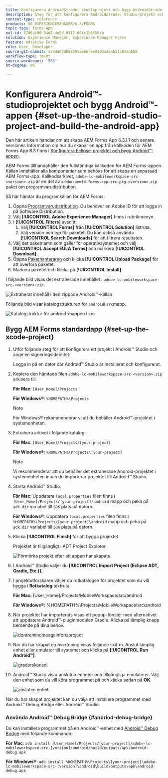 ```yaml
---
title: Konfigurera Android&trade; studioprojekt och bygg Android&trade;-appen
description: Steg för att konfigurera Android&trade; Studio-projekt och skapa installationsprogrammet för Adobe Experience Manager (AEM) Forms-appen
content-type: reference
products: SG_EXPERIENCEMANAGER/6.3/FORMS
topic-tags: forms-app
exl-id: 47d6af00-34d8-4e5d-8117-86fc1b6f58cb
solution: Experience Manager, Experience Manager Forms
feature: Adaptive Forms
role: User, Developer
source-git-commit: 539da06db98395ae6eaee8103a3e4b31204abbb8
workflow-type: tm+mt
source-wordcount: '560'
ht-degree: 0%

---
```


# Konfigurera Android™-studioprojektet och bygg Android™-appen {#set-up-the-android-studio-project-and-build-the-android-app}

Den här artikeln handlar om att skapa AEM Forms App 6.3.1.1 och senare versioner. Information om hur du skapar en app från källkoden för AEM Forms App 6.3 finns i [Konfigurera Eclipse-projektet och bygg Android™-appen](/help/forms/using/setup-eclipse-project-build-installer.md).

AEM Forms tillhandahåller den fullständiga källkoden för AEM Forms-appen. Källan innehåller alla komponenter som behövs för att skapa en anpassad AEM Forms-app. Källkodsarkivet, `adobe-lc-mobileworkspace-src-<version>.zip` är en del av `adobe-aemfd-forms-app-src-pkg-<version>.zip` paket om programvarudistribution.

Så här hämtar du programkällan för AEM Forms:

1. Öppna [Programvarudistribution](https://experience.adobe.com/downloads). Du behöver en Adobe ID för att logga in på Software Distribution.
1. Välj **[!UICONTROL Adobe Experience Manager]** finns i rubrikmenyn.
1. I **[!UICONTROL Filters]** avsnitt:
   1. Välj **[!UICONTROL Forms]** från **[!UICONTROL Solution]** listruta.
   2. Välj version och typ för paketet. Du kan också använda **[!UICONTROL Search Downloads]** för att filtrera resultaten.
1. Välj det paketnamn som gäller för operativsystemet och välj **[!UICONTROL Accept EULA Terms]** och markera **[!UICONTROL Download]**.
1. Öppna [Pakethanteraren](https://experienceleague.adobe.com/docs/experience-manager-65/administering/contentmanagement/package-manager.html)  och klicka **[!UICONTROL Upload Package]** för att överföra paketet.
1. Markera paketet och klicka på **[!UICONTROL Install]**.

I följande bild visas det extraherade innehållet i `adobe-lc-mobileworkspace-src-<version>.zip`.

![Extraherat innehåll i den zippade Android™-källan](assets/mws-content-1.png)

Följande bild visar katalogstrukturen för `android`i `src`mapp.

![Katalogstruktur för android-mappen i src](assets/android-folder.png)

## Bygg AEM Forms standardapp {#set-up-the-xcode-project}

1. Utför följande steg för att konfigurera ett projekt i Android™ Studio och ange en signeringsidentitet:

   Logga in på en dator där Android™ Studio är installerat och konfigurerat.

1. Kopiera den hämtade filen `adobe-lc-mobileworkspace-src-<version>.zip` arkivera till:

   **För Mac**: `[User_Home]/Projects`

   **För Windows®**: `%HOMEPATH%\Projects`

   >[!NOTE]
   >
   >För Windows® rekommenderar vi att du behåller Android™-projektet i systemenheten.

1. Extrahera arkivet i följande katalog:

   **För Mac**: `[User_Home]/Projects/[your-project]`

   **För Windows®**: `%HOMEPATH%\Projects\[your-project]`

   >[!NOTE]
   >
   >Vi rekommenderar att du behåller det extraherade Android-projektet i systemenheten innan du importerar projektet till Android™ Studio.

1. Starta Android™ Studio.

   **För Mac**: Uppdatera `local.properties` filen finns i `[User_Home]/Projects/[your-project]/android` mapp och peka på `sdk.dir` variabel till `SDK` plats på datorn.

   **För Windows®**: Uppdatera `local.properties` filen finns i `%HOMEPATH%\Projects\[your-project]\android` mapp och peka på `sdk.dir` variabel till `SDK` plats på datorn.

1. Klicka **[!UICONTROL Finish]** för att bygga projektet.

   Projektet är tillgängligt i ADT Project Explorer.

   ![Förmörka projekt efter att appen har skapats](assets/eclipsebuildmws.png)

1. I Android™ Studio väljer du **[!UICONTROL Import Project (Eclipse ADT, Gradle, Etc.)]**.
1. I projektutforskaren väljer du rotkatalogen för projektet som du vill bygga i **Rotkatalog** textruta:

   **För Mac:** [User_Home]/Projects/MobileWorkspace/src/android

   **För Windows®:** %HOMEPATH%\Projects\MobileWorkspace\src\android

1. När projektet har importerats visas ett popup-fönster med alternativet att uppdatera Android™-pluginmodulen Gradle. Klicka på lämplig knapp beroende på dina behov.

   ![dontremindmeagainforisproject](assets/dontremindmeagainforthisproject.png)

1. När du har skapat en övertoning visas följande skärm. Anslut lämplig enhet eller emulator till systemet och klicka på **[!UICONTROL Run Android™]**.

   ![graderskonsol](assets/gradleconsole.png)

1. Android™ Studio visar anslutna enheter och tillgängliga emulatorer. Välj den enhet som du vill köra programmet på och klicka sedan på **OK**.

   ![ansluten enhet](assets/connecteddevice.png)

När du har skapat projektet kan du välja att installera programmet med Android™ Debug Bridge eller Android™ Studio.

### Använda Android™ Debug Bridge {#andriod-debug-bridge}

Du kan installera programmet på en Android™-enhet med [Android™ Debug Bridge](https://developer.android.com/tools/adb) med följande kommando:

**För Mac**: `adb install [User_Home]/Projects/[your-project]/adobe-lc-mobileworkspace-src-[version]/android/build/outputs/apk/android-debug.apk`

**För Windows®**: `adb install %HOMEPATH%\Projects\[your-project]\adobe-lc-mobileworkspace-src-[version]\android\build\outputs\apk\android-debug.apk`
